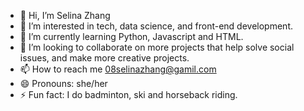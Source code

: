 - 👋 Hi, I’m Selina Zhang
- 👀 I’m interested in tech, data science, and front-end development.
- 🌱 I’m currently learning Python, Javascript and HTML.
- 💞️ I’m looking to collaborate on more projects that help solve social issues, and make more creative projects.
- 📫 How to reach me 08selinazhang@gamil.com
- 😄 Pronouns: she/her
- ⚡ Fun fact: I do badminton, ski and horseback riding.

<!---
SelinaZ07/SelinaZ07 is a ✨ special ✨ repository because its `README.md` (this file) appears on your GitHub profile.
You can click the Preview link to take a look at your changes.
--->
